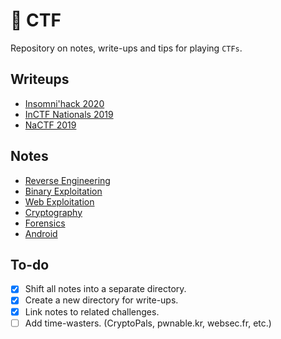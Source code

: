 # 🚩 CTF

Repository on notes, write-ups and tips for playing ```CTFs```.

## Writeups

- [Insomni'hack 2020](writeups/insomnihack20.md)
- [InCTF Nationals 2019](https://github.com/abhaynayar/ctf/blob/master/writeups/inctfn19.md)
- [NaCTF 2019](https://abhaynayar.com/blog/fmt.html)

## Notes

- [Reverse Engineering](https://github.com/abhaynayar/ctf/blob/master/notes/rev.md)
- [Binary Exploitation](https://github.com/abhaynayar/ctf/blob/master/notes/pwn.md)
- [Web Exploitation](https://github.com/abhaynayar/ctf/blob/master/notes/web.md)
- [Cryptography](https://github.com/abhaynayar/ctf/blob/master/notes/crypto.md)
- [Forensics](https://github.com/abhaynayar/ctf/blob/master/notes/forensics.md)
- [Android](https://github.com/abhaynayar/ctf/blob/master/notes/android.md)

## To-do

- [x] Shift all notes into a separate directory.
- [x] Create a new directory for write-ups.
- [x] Link notes to related challenges.
- [ ] Add time-wasters. (CryptoPals, pwnable.kr, websec.fr, etc.)

